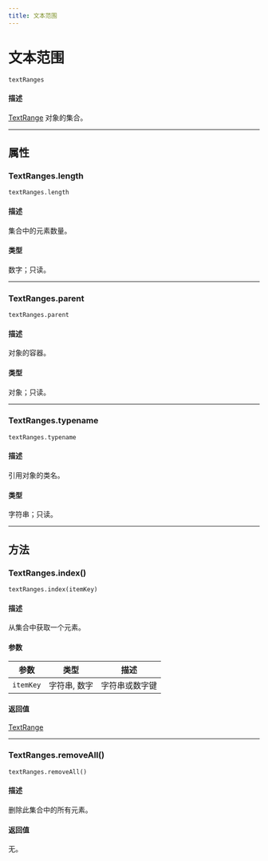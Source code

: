 ```yaml
---
title: 文本范围
---
```

# 文本范围

`textRanges`

#### 描述

[TextRange](.././TextRange) 对象的集合。

---

## 属性

### TextRanges.length

`textRanges.length`

#### 描述

集合中的元素数量。

#### 类型

数字；只读。

---

### TextRanges.parent

`textRanges.parent`

#### 描述

对象的容器。

#### 类型

对象；只读。

---

### TextRanges.typename

`textRanges.typename`

#### 描述

引用对象的类名。

#### 类型

字符串；只读。

---

## 方法

### TextRanges.index()

`textRanges.index(itemKey)`

#### 描述

从集合中获取一个元素。

#### 参数

| 参数 | 类型 | 描述 |
| --- | --- | --- |
| `itemKey` | 字符串, 数字 | 字符串或数字键 |

#### 返回值

[TextRange](.././TextRange)

---

### TextRanges.removeAll()

`textRanges.removeAll()`

#### 描述

删除此集合中的所有元素。

#### 返回值

无。
